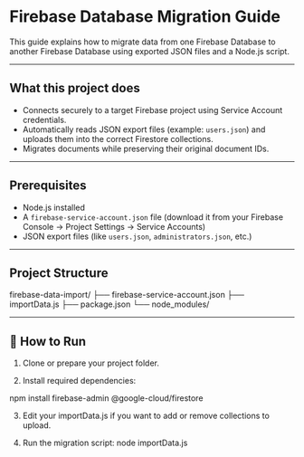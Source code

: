 # Firebase Database Migration Guide

This guide explains how to migrate data from one Firebase Database to another Firebase Database using exported JSON files and a Node.js script.

---

## What this project does
- Connects securely to a target Firebase project using Service Account credentials.
- Automatically reads JSON export files (example: `users.json`) and uploads them into the correct Firestore collections.
- Migrates documents while preserving their original document IDs.

---

## Prerequisites

- Node.js installed 
- A `firebase-service-account.json` file (download it from your Firebase Console → Project Settings → Service Accounts)
- JSON export files (like `users.json`, `administrators.json`, etc.)

---

## Project Structure
firebase-data-import/
├── firebase-service-account.json
├── importData.js
├── package.json
└── node_modules/


---

## 🚀 How to Run

1. Clone or prepare your project folder.

2. Install required dependencies:

npm install firebase-admin @google-cloud/firestore

3. Edit your importData.js if you want to add or remove collections to upload.

4. Run the migration script:
node importData.js
